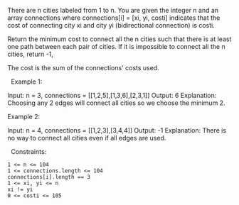 There are n cities labeled from 1 to n. You are given the integer n and an array connections where connections[i] = [xi, yi, costi] indicates that the cost of connecting city xi and city yi (bidirectional connection) is costi.

Return the minimum cost to connect all the n cities such that there is at least one path between each pair of cities. If it is impossible to connect all the n cities, return -1,

The cost is the sum of the connections' costs used.

 
Example 1:

Input: n = 3, connections = [[1,2,5],[1,3,6],[2,3,1]]
Output: 6
Explanation: Choosing any 2 edges will connect all cities so we choose the minimum 2.


Example 2:

Input: n = 4, connections = [[1,2,3],[3,4,4]]
Output: -1
Explanation: There is no way to connect all cities even if all edges are used.


 
Constraints:


	1 <= n <= 104
	1 <= connections.length <= 104
	connections[i].length == 3
	1 <= xi, yi <= n
	xi != yi
	0 <= costi <= 105

